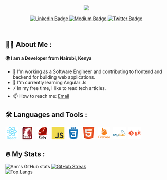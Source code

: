 <p align="center">
  <img src="https://media.giphy.com/media/hpXdHPfFI5wTABdDx9/giphy.gif" width="250"/>
</p>
<p align="center">
  <a href="https://www.linkedin.com/in/annomao/">
    <img src="https://img.shields.io/badge/LinkedIn-blue?style=for-the-badge&logo=linkedin&logoColor=white" alt="LinkedIn Badge"/>
  </a>
  <a href="https://medium.com/@omaokerubo21">
    <img src="https://img.shields.io/badge/Medium-white?style=for-the-badge&logo=medium&logoColor=black" alt="Medium Badge"/>
  </a>
  <a href="">
    <img src="https://img.shields.io/badge/Twitter-blue?style=for-the-badge&logo=twitter&logoColor=white" alt="Twitter Badge"/>
  </a>
</p>
<p align="center">
<img src="https://komarev.com/ghpvc/?username=annomao&style=for-the-badge&color=blue" alt=""/>
</p>

## :woman_technologist: About Me :
#### :earth_africa: I am a Developer from Nairobi, Kenya

  - :telescope: I’m working as a Software Engineer and contributing to frontend and backend for building web applications.
  - :seedling: I'm currently learning Angular Js
  - :zap: In my free time, I like to read tech articles.
  - 📫 How to reach me: [Email](https://mail.google.com/mail/?view=cm&source=mailto&to=omaoannkerubo@gmail.com)

## :hammer_and_wrench: Languages and Tools :
<p>
  <img src="https://github.com/devicons/devicon/blob/master/icons/react/react-original-wordmark.svg" title="React" alt="React" width="40" height="40"/>&nbsp;
  <img src="https://github.com/devicons/devicon/blob/master/icons/rails/rails-original-wordmark.svg" title="Ruby on Rails" alt="Rails" width="40" height="40"/>&nbsp;
  <img src="https://github.com/devicons/devicon/blob/master/icons/ruby/ruby-original-wordmark.svg" title="RUBY" alt="RUBY" width="40" height="40"/>&nbsp;
  <img src="https://github.com/devicons/devicon/blob/master/icons/javascript/javascript-original.svg" title="JavaScript" alt="JavaScript" width="40" height="40"/>&nbsp;
  <img src="https://github.com/devicons/devicon/blob/master/icons/css3/css3-plain-wordmark.svg"  title="CSS3" alt="CSS" width="40" height="40"/>&nbsp;
  <img src="https://github.com/devicons/devicon/blob/master/icons/html5/html5-original.svg" title="HTML5" alt="HTML" width="40" height="40"/>&nbsp;
  <img src="https://github.com/devicons/devicon/blob/master/icons/firebase/firebase-plain-wordmark.svg" title="Firebase" alt="Firebase" width="40" height="40"/>&nbsp;
  <img src="https://github.com/devicons/devicon/blob/master/icons/mysql/mysql-original-wordmark.svg" title="MySQL"  alt="MySQL" width="40" height="40"/>&nbsp;
  <img src="https://github.com/devicons/devicon/blob/master/icons/git/git-plain-wordmark.svg" title="Git" alt="Git" width="40" height="40"/>
</p>

## :fire: My Stats :
![Ann's GitHub stats](https://github-readme-stats.vercel.app/api?username=annomao&count_private=true&show_icons=true&theme=react&bg_color=000000)
[![GitHub Streak](http://github-readme-streak-stats.herokuapp.com?user=annomao&theme=black-ice&background=000000)](https://git.io/streak-stats)  
[![Top Langs](https://github-readme-stats.vercel.app/api/top-langs/?username=annomao&layout=compact&theme=react&bg_color=000000)](https://github.com/anuraghazra/github-readme-stats)




